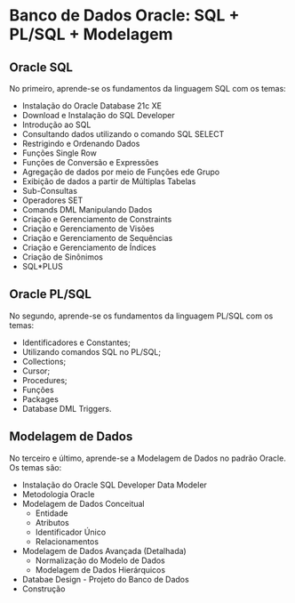 # Banco de Dados Oracle: SQL + PL/SQL + Modelagem

## Oracle SQL
No primeiro, aprende-se os fundamentos da linguagem SQL com os temas:
- Instalação do Oracle Database 21c XE
- Download e Instalação do SQL Developer
- Introdução ao SQL
- Consultando dados utilizando o comando SQL SELECT
- Restrigindo e Ordenando Dados
- Funções Single Row
- Funções de Conversão e Expressões
- Agregação de dados por meio de Funções ede Grupo
- Exibição de dados a partir de Múltiplas Tabelas
- Sub-Consultas
- Operadores SET
- Comands DML Manipulando Dados
- Criação e Gerenciamento de Constraints
- Criação e Gerenciamento de Visões
- Criação e Gerenciamento de Sequências
- Criação e Gerenciamento de Índices
- Criação de Sinônimos
- SQL*PLUS

## Oracle PL/SQL
No segundo, aprende-se os fundamentos da linguagem PL/SQL com os temas:
- Identificadores e Constantes;
- Utilizando comandos SQL no PL/SQL; 
- Collections; 
- Cursor; 
- Procedures;
- Funções
- Packages  
- Database DML Triggers.
 
## Modelagem de Dados
No terceiro e último, aprende-se a Modelagem de Dados no padrão Oracle. Os temas são:
- Instalação do Oracle SQL Developer Data Modeler
- Metodologia Oracle
- Modelagem de Dados Conceitual
    - Entidade
    - Atributos
    - Identificador Único
    - Relacionamentos    
- Modelagem de Dados Avançada (Detalhada)
    - Normalização do Modelo de Dados
    - Modelagem de Dados Hierárquicos    
- Databae Design - Projeto do Banco de Dados
- Construção
